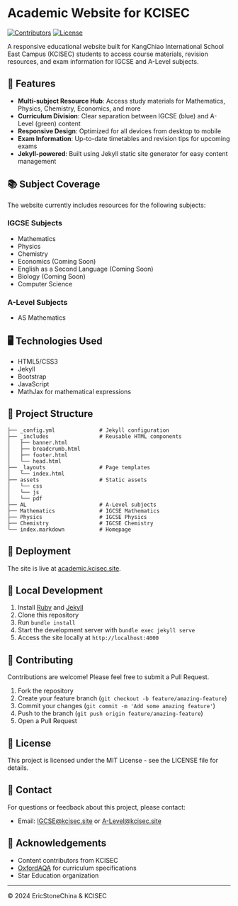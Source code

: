 # Academic Website for KCISEC

[![Contributors](https://img.shields.io/github/contributors/KCISEastCampus/Academic)](https://github.com/KCISEastCampus/Academic/graphs/contributors)
[![License](https://img.shields.io/badge/License-MIT-blue.svg)](LICENSE)

A responsive educational website built for KangChiao International School East Campus (KCISEC) students to access course materials, revision resources, and exam information for IGCSE and A-Level subjects.

## 🚀 Features

- **Multi-subject Resource Hub**: Access study materials for Mathematics, Physics, Chemistry, Economics, and more
- **Curriculum Division**: Clear separation between IGCSE (blue) and A-Level (green) content
- **Responsive Design**: Optimized for all devices from desktop to mobile
- **Exam Information**: Up-to-date timetables and revision tips for upcoming exams
- **Jekyll-powered**: Built using Jekyll static site generator for easy content management

## 📚 Subject Coverage

The website currently includes resources for the following subjects:

### IGCSE Subjects
- Mathematics
- Physics
- Chemistry
- Economics (Coming Soon)
- English as a Second Language (Coming Soon)
- Biology (Coming Soon)
- Computer Science

### A-Level Subjects
- AS Mathematics

## 🖥️ Technologies Used

- HTML5/CSS3
- Jekyll
- Bootstrap
- JavaScript
- MathJax for mathematical expressions

## 📂 Project Structure

```
├── _config.yml              # Jekyll configuration
├── _includes                # Reusable HTML components
│   ├── banner.html
│   ├── breadcrumb.html
│   ├── footer.html
│   └── head.html
├── _layouts                 # Page templates
│   └── index.html
├── assets                   # Static assets
│   └── css
│   └── js
│   └── pdf
├── AL                       # A-Level subjects
├── Mathematics              # IGCSE Mathematics
├── Physics                  # IGCSE Physics
├── Chemistry                # IGCSE Chemistry
└── index.markdown           # Homepage
```

## 🚀 Deployment

The site is live at [academic.kcisec.site](https://academic.kcisec.site).

## 🔧 Local Development

1. Install [Ruby](https://www.ruby-lang.org/en/downloads/) and [Jekyll](https://jekyllrb.com/docs/installation/)
2. Clone this repository
3. Run `bundle install`
4. Start the development server with `bundle exec jekyll serve`
5. Access the site locally at `http://localhost:4000`

## 🤝 Contributing

Contributions are welcome! Please feel free to submit a Pull Request.

1. Fork the repository
2. Create your feature branch (`git checkout -b feature/amazing-feature`)
3. Commit your changes (`git commit -m 'Add some amazing feature'`)
4. Push to the branch (`git push origin feature/amazing-feature`)
5. Open a Pull Request

## 📝 License

This project is licensed under the MIT License - see the LICENSE file for details.

## 📧 Contact

For questions or feedback about this project, please contact:
- Email: [IGCSE@kcisec.site](mailto:IGCSE@kcisec.site) or [A-Level@kcisec.site](mailto:A-Level@kcisec.site)

## 🙏 Acknowledgements

- Content contributors from KCISEC
- [OxfordAQA](https://www.oxfordaqa.com/) for curriculum specifications
- Star Education organization

---

© 2024 EricStoneChina & KCISEC
